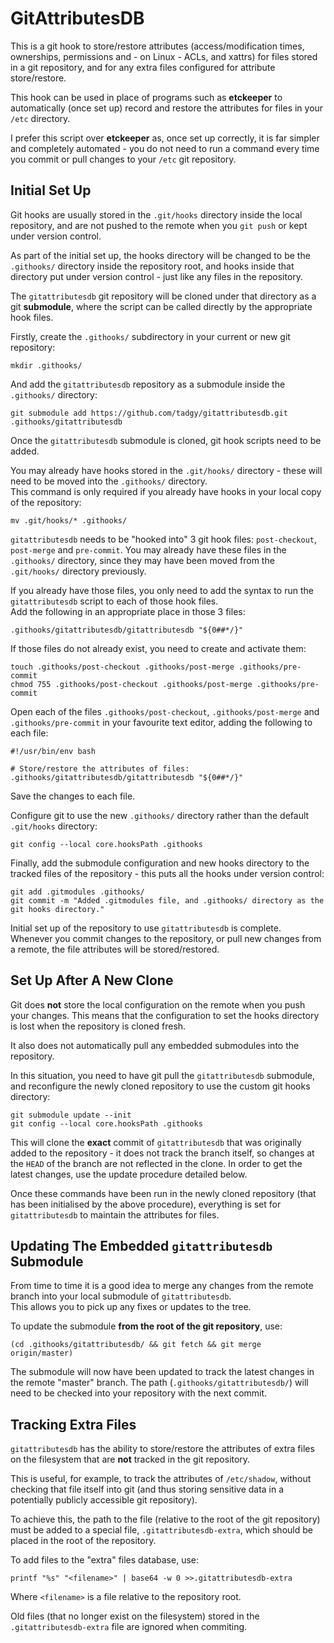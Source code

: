 GitAttributesDB
===============
This is a git hook to store/restore attributes (access/modification times, ownerships, permissions and - on Linux - ACLs, and xattrs) for files stored in
a git repository, and for any extra files configured for attribute store/restore.

This hook can be used in place of programs such as **etckeeper** to automatically (once set up) record and restore the attributes for files in your `/etc`
directory.

I prefer this script over **etckeeper** as, once set up correctly, it is far simpler and completely automated - you do not need to run a command every time
you commit or pull changes to your `/etc` git repository.


Initial Set Up
--------------
Git hooks are usually stored in the `.git/hooks` directory inside the local repository, and are not pushed to the remote when you `git push` or kept under
version control.

As part of the initial set up, the hooks directory will be changed to be the `.githooks/` directory inside the repository root, and hooks inside that
directory put under version control - just like any files in the repository.

The `gitattributesdb` git repository will be cloned under that directory as a git **submodule**, where the script can be called directly by the appropriate
hook files.

Firstly, create the `.githooks/` subdirectory in your current or new git repository:
```
mkdir .githooks/
```

And add the `gitattributesdb` repository as a submodule inside the `.githooks/` directory:
```
git submodule add https://github.com/tadgy/gitattributesdb.git .githooks/gitattributesdb
```

Once the `gitattributesdb` submodule is cloned, git hook scripts need to be added.

You may already have hooks stored in the `.git/hooks/` directory - these will need to be moved into the `.githooks/` directory.  
This command is only required if you already have hooks in your local copy of the repository:
```
mv .git/hooks/* .githooks/
```

`gitattributesdb` needs to be "hooked into" 3 git hook files: `post-checkout`, `post-merge` and `pre-commit`.
You may already have these files in the `.githooks/` directory, since they may have been moved from the `.git/hooks/` directory previously.

If you already have those files, you only need to add the syntax to run the `gitattributesdb` script to each of those hook files.  
Add the following in an appropriate place in those 3 files:
```
.githooks/gitattributesdb/gitattributesdb "${0##*/}"
```

If those files do not already exist, you need to create and activate them:
```
touch .githooks/post-checkout .githooks/post-merge .githooks/pre-commit
chmod 755 .githooks/post-checkout .githooks/post-merge .githooks/pre-commit
```

Open each of the files `.githooks/post-checkout`, `.githooks/post-merge` and `.githooks/pre-commit` in your favourite text editor, adding the following to
each file:
```
#!/usr/bin/env bash

# Store/restore the attributes of files:
.githooks/gitattributesdb/gitattributesdb "${0##*/}"
```
Save the changes to each file.

Configure git to use the new `.githooks/` directory rather than the default `.git/hooks` directory:
```
git config --local core.hooksPath .githooks
```

Finally, add the submodule configuration and new hooks directory to the tracked files of the repository - this puts all the hooks under version control:
```
git add .gitmodules .githooks/
git commit -m "Added .gitmodules file, and .githooks/ directory as the git hooks directory."
```

Initial set up of the repository to use `gitattributesdb` is complete.  
Whenever you commit changes to the repository, or pull new changes from a remote, the file attributes will be stored/restored.


Set Up After A New Clone
------------------------
Git does **not** store the local configuration on the remote when you push your changes.  This means that the configuration to set the hooks directory is
lost when the repository is cloned fresh.

It also does not automatically pull any embedded submodules into the repository.

In this situation, you need to have git pull the `gitattributesdb` submodule, and reconfigure the newly cloned repository to use the custom git hooks
directory:
```
git submodule update --init
git config --local core.hooksPath .githooks
```

This will clone the **exact** commit of `gitattributesdb` that was originally added to the repository - it does not track the branch itself, so changes at
the `HEAD` of the branch are not reflected in the clone.  In order to get the latest changes, use the update procedure detailed below.

Once these commands have been run in the newly cloned repository (that has been initialised by the above procedure), everything is set for
`gitattributesdb` to maintain the attributes for files.


Updating The Embedded `gitattributesdb` Submodule
-------------------------------------------------
From time to time it is a good idea to merge any changes from the remote branch into your local submodule of `gitattributesdb`.  
This allows you to pick up any fixes or updates to the tree.

To update the submodule **from the root of the git repository**, use:
```
(cd .githooks/gitattributesdb/ && git fetch && git merge origin/master)
```

The submodule will now have been updated to track the latest changes in the remote "master" branch.  The path (`.githooks/gitattributesdb/`) will need
to be checked into your repository with the next commit.


Tracking Extra Files
--------------------
`gitattributesdb` has the ability to store/restore the attributes of extra files on the filesystem that are **not** tracked in the git repository.

This is useful, for example, to track the attributes of `/etc/shadow`, without checking that file itself into git (and thus storing sensitive data in a
potentially publicly accessible git repository).

To achieve this, the path to the file (relative to the root of the git repository) must be added to a special file, `.gitattributesdb-extra`, which should
be placed in the root of the repository.

To add files to the "extra" files database, use:
```
printf "%s" "<filename>" | base64 -w 0 >>.gitattributesdb-extra
```
Where `<filename>` is a file relative to the repository root.

Old files (that no longer exist on the filesystem) stored in the `.gitattributesdb-extra` file are ignored when commiting.
